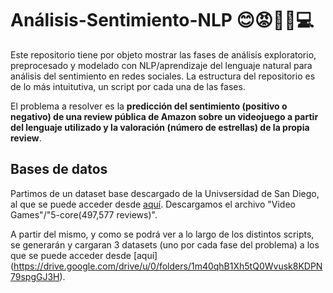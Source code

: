 # Análisis-Sentimiento-NLP 😊😡🕵️‍♂️💻

Este repositorio tiene por objeto mostrar las fases de análisis exploratorio, preprocesado y modelado con NLP/aprendizaje del lenguaje natural para análisis del sentimiento en redes sociales. La estructura del repositorio es de lo más intuitutiva, un script por cada una de las fases.

El problema a resolver es la **predicción del sentimiento (positivo o negativo) de una review pública de Amazon sobre un videojuego a partir del lenguaje utilizado y la valoración (número de estrellas) de la propia review**.

## Bases de datos

Partimos de un dataset base descargado de la Univsersidad de San Diego, al que se puede acceder desde [aquí](https://cseweb.ucsd.edu/~jmcauley/datasets/amazon_v2/). Descargamos el archivo "Video Games"/"5-core(497,577 reviews)".

A partir del mismo, y como se podrá ver a lo largo de los distintos scripts, se generarán y cargaran 3 datasets (uno por cada fase del problema) a los que se puede acceder desde [aquí] (https://drive.google.com/drive/u/0/folders/1m40qhB1Xh5tQ0Wvusk8KDPN79spgGJ3H).
